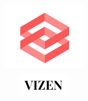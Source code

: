 <br/>
<p align="center">
    <a href="https://sulu.io/" target="_blank">
        <img width="50%" src="img.png" alt="Sulu logo">
    </a>
</p>
<p align="center">
    <a href="https://sulu.io/" target="_blank">
        <img width="30%" height="30%" src="v.png" alt="Sulu logo">
    </a>
</p>
